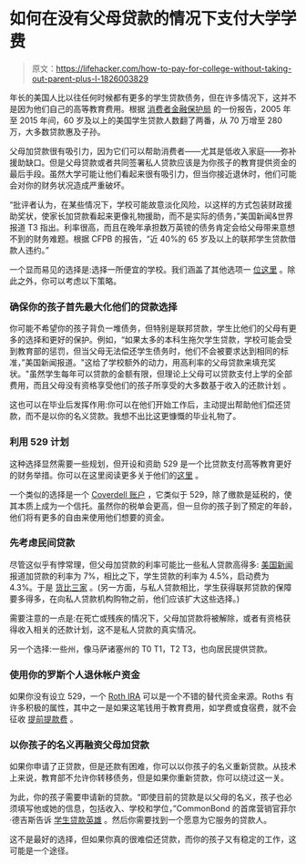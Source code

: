 # 如何在没有父母贷款的情况下支付大学学费

> 原文：<https://lifehacker.com/how-to-pay-for-college-without-taking-out-parent-plus-l-1826003829>

年长的美国人比以往任何时候都有更多的学生贷款债务，但在许多情况下，这并不是因为他们自己的高等教育费用。根据 [消费者金融保护局](https://files.consumerfinance.gov/f/documents/201701_cfpb_OA-Student-Loan-Snapshot.pdf) 的一份报告，2005 年至 2015 年间，60 岁及以上的美国学生贷款人数翻了两番，从 70 万增至 280 万，大多数贷款惠及子孙。



父母加贷款很有吸引力，因为它们可以帮助消费者——尤其是低收入家庭——弥补援助缺口。但是父母贷款或者共同签署私人贷款应该是为你孩子的教育提供资金的最后手段。虽然大学可能让他们看起来很有吸引力，但当你接近退休时，他们可能会对你的财务状况造成严重破坏。

“批评者认为，在某些情况下，学校可能故意淡化风险，以这样的方式包装财政援助奖状，使家长加贷款看起来更像礼物援助，而不是实际的债务，”美国新闻&世界报道 T3 指出。利率很高，而且在晚年承担数万英镑的债务肯定会给父母带来意想不到的财务难题。根据 CFPB 的报告，“近 40%的 65 岁及以上的联邦学生贷款借款人违约。”

一个显而易见的选择是:选择一所便宜的学校。我们涵盖了其他选项一 [位这里](https://twocents.lifehacker.com/what-to-tell-high-schoolers-about-money-1822871579) 。除此之外，你可以考虑以下策略。

### 确保你的孩子首先最大化他们的贷款选择

你可能不希望你的孩子背负一堆债务，但特别是联邦贷款，学生比他们的父母有更多的选择和更好的保护。例如，“如果太多的本科生拖欠学生贷款，学校可能会受到教育部的惩罚，但当父母无法偿还学生债务时，他们不会被要求达到相同的标准，”美国新闻报道。"这给了学校额外的动力，用高利率的父母贷款来填充奖状。"虽然学生每年可以贷款的金额有限，但理论上父母可以贷款支付上学的全部费用，而且父母没有资格享受他们的孩子所享受的大多数基于收入的还款计划 。

这也可以在毕业后发挥作用:你可以在他们开始工作后，主动提出帮助他们偿还贷款，而不是以你的名义贷款。我想不出比这更慷慨的毕业礼物了。

### 利用 529 计划

这种选择显然需要一些规划，但开设和资助 529 是一个比贷款支付高等教育更好的财务举措。你可以在这里阅读更多关于他们的[这里](https://twocents.lifehacker.com/how-to-gift-a-529-college-savings-account-1825822715) 。

一个类似的选择是一个 [Coverdell 账户](https://www.bankrate.com/finance/college-finance/tax-free-savings-with-coverdell-accounts.aspx) ，它类似于 529，除了缴款是延税的，使其本质上成为一个信托。虽然你的税单会更高，但一旦你的孩子到了预定的年龄，他们将有更多的自由来使用他们想要的资金。

### 先考虑民间贷款

尽管这似乎有悖常理，但父母加贷款的利率可能比一些私人贷款高得多: [美国新闻](https://money.usnews.com/money/personal-finance/family-finance/articles/2018-02-12/the-problem-with-plus-how-parents-buckle-under-the-weight-of-college-debt) 报道加贷款的利率为 7%，相比之下，学生贷款的利率为 4.5%，启动费为 4.3%。于是 [货比三家](https://twocents.lifehacker.com/what-to-know-about-consolidating-and-refinancing-your-s-1825210047) 。(另一方面，与私人贷款相比，学生获得联邦贷款的保障要多得多，在向私人贷款机构购物之前，他们应该扩大这些选择。)

需要注意的一点是:在死亡或残疾的情况下，父母加贷款将被解除，或者有资格获得收入相关的还款计划，这不是私人贷款的真实情况。

另一个选择:一些州，像马萨诸塞州的 T0 T1，T2 T3，也向居民提供贷款。

### 使用你的罗斯个人退休帐户资金

如果你没有设立 529，一个 [Roth IRA](https://twocents.lifehacker.com/why-you-need-a-roth-ira-1823805955) 可以是一个不错的替代资金来源。Roths 有许多积极的属性，其中之一是如果这笔钱用于教育费用，如学费或食宿费，就不会征收 [提前提款费](https://twocents.lifehacker.com/what-to-know-about-roth-ira-withdrawals-1825561436) 。

### 以你孩子的名义再融资父母加贷款

如果你申请了正贷款，但是还款有困难，你可以以你孩子的名义重新贷款。从技术上来说，教育部不允许你转移债务，但是如果你重新贷款，你可以绕过这一关。

为此，你的孩子需要申请新的贷款。“即使目前的贷款是以父母的名义，孩子也必须填写他或她的信息，包括收入、学校和学位，”CommonBond 的首席营销官菲尔·德吉斯告诉 [学生贷款英雄](https://studentloanhero.com/featured/refinance-parent-plus-loan-childs-name/) 。然后你需要找到一个愿意为它服务的贷款人。

这不是最好的选择，但如果你真的很难偿还贷款，而你的孩子又有稳定的工作，这可能是一个途径。